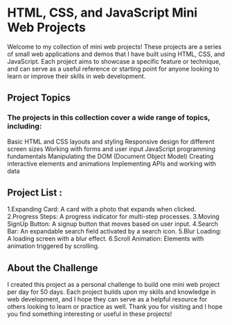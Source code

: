 # HTML, CSS, and JavaScript Mini Web Projects

Welcome to my collection of mini web projects! These projects are a series of small web applications and demos that I have built using HTML, CSS, and JavaScript. Each project aims to showcase a specific feature or technique, and can serve as a useful reference or starting point for anyone looking to learn or improve their skills in web development.



## Project Topics

### The projects in this collection cover a wide range of topics, including:

Basic HTML and CSS layouts and styling
Responsive design for different screen sizes
Working with forms and user input
JavaScript programming fundamentals
Manipulating the DOM (Document Object Model)
Creating interactive elements and animations
Implementing APIs and working with data



## Project List :

1.Expanding Card: A card with a photo that expands when clicked.
2.Progress Steps: A progress indicator for multi-step processes.
3.Moving SignUp Button: A signup button that moves based on user input.
4.Search Bar: An expandable search field activated by a search icon.
5.Blur Loading: A loading screen with a blur effect.
6.Scroll Animation: Elements with animation triggered by scrolling.

## About the Challenge

I created this project as a personal challenge to build one mini web project per day for 50 days. Each project builds upon my skills and knowledge in web development, and I hope they can serve as a helpful resource for others looking to learn or practice as well. Thank you for visiting and I hope you find something interesting or useful in these projects!
